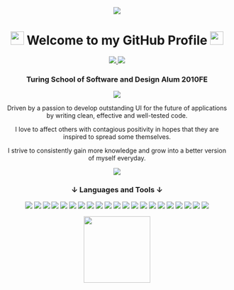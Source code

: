 <p align="center">
  <a href="https://git.io/typing-svg">
    <img src="https://readme-typing-svg.herokuapp.com/?lines=Live+everyday+to+the+fullest!;It's+over+before+you+know+it...">
  </a>
</p>

<h1 align="center"><img src="https://media.giphy.com/media/fwR54Wq7dYu9VXKiAF/giphy.gif" width="30" height="30"> Welcome to my GitHub Profile <img src="https://media.giphy.com/media/fwR54Wq7dYu9VXKiAF/giphy.gif" width="30" height="30"></h1>

<p align="center">
  <a href="https://www.linkedin.com/in/camaragon/" target="_blank">
    <img src="https://img.shields.io/badge/LinkedIn-0077B5?style=for-the-badge&logo=linkedin&logoColor=white">
  </a>
  <a href="mailto:caragon4695@gmail.com" target="_blank">
    <img src="https://img.shields.io/badge/Gmail-D14836?style=for-the-badge&logo=gmail&logoColor=white">
  </a>
</p>

<h3 align="center">Turing School of Software and Design Alum 2010FE</h3>

<p align="center">
  <img src="https://github-readme-stats.vercel.app/api?username=camaragon&show_icons=true&theme=blue-green" />
</p>

<p align="center">Driven by a passion to develop outstanding UI for the future of applications by writing clean, effective and well-tested code.</p>
<p align="center">I love to affect others with contagious positivity in hopes that they are inspired to spread some themselves.</p>
<p align="center">I strive to consistently gain more knowledge and grow into a better version of myself everyday.</p>

<p align="center">
  <a href="https://github.com/kittinan/spotify-github-profile" target="_blank" rel="noopener noreferrer">
    <img src="https://spotify-github-profile.vercel.app/api/view?uid=teezer109&cover_image=true&theme=default">
  </a>
</p>

<h3 align="center">↓ Languages and Tools ↓</h3>
<p align="center"> 
    <img src="https://img.shields.io/badge/React-20232A?style=for-the-badge&logo=react&logoColor=61DAFB"/>    
    <img src="https://img.shields.io/badge/React_Router-CA4245?style=for-the-badge&logo=react-router&logoColor=white"/>
    <img src="https://img.shields.io/badge/JavaScript-F7DF1E?style=for-the-badge&logo=javascript&logoColor=black"/>
    <img src="https://img.shields.io/badge/HTML5-E34F26?style=for-the-badge&logo=html5&logoColor=white"/> 
    <img src="https://img.shields.io/badge/CSS3-1572B6?style=for-the-badge&logo=css3&logoColor=white"/>
    <img src="https://img.shields.io/badge/Sass-CC6699?style=for-the-badge&logo=sass&logoColor=white"/>
    <img src="https://img.shields.io/badge/Bootstrap-563D7C?style=for-the-badge&logo=bootstrap&logoColor=white"/>
    <img src="https://img.shields.io/badge/Git-F05032?style=for-the-badge&logo=git&logoColor=white"/>
    <img src="https://img.shields.io/badge/Next.js-3EAAAF?style=for-the-badge&logo=next.js&logoColor=white">
    <img src="https://img.shields.io/badge/Redux-593D88?style=for-the-badge&logo=redux&logoColor=white"/>
    <img src="https://img.shields.io/badge/Node.js-43853D?style=for-the-badge&logo=node.js&logoColor=white"/>
    <img src="https://img.shields.io/badge/npm-CB3837?style=for-the-badge&logo=npm&logoColor=white"/>
    <img src="https://img.shields.io/badge/Express.js-404D59?style=for-the-badge&logo=express&logoColor=white"/>
    <img src="https://img.shields.io/badge/Heroku-430098?style=for-the-badge&logo=heroku&logoColor=white"/>
    <img src="https://img.shields.io/badge/vercel%20-%23000000.svg?&style=for-the-badge&logo=vercel&logoColor=white"/>
    <img src="https://img.shields.io/badge/Markdown-000000?style=for-the-badge&logo=markdown&logoColor=white"/>
    <img src="https://img.shields.io/badge/cypress%20-%23404d59.svg?&style=for-the-badge&logo=Cypress&logoColor=white"/>
    <img src="https://img.shields.io/badge/jest%20-%23231123.svg?&style=for-the-badge&logo=jest&logoColor=%23E34F26">
    <img src="https://img.shields.io/badge/chai%20-%23007ACC.svg?&style=for-the-badge&logo=chai&logoColor=white" />
    <img src="https://img.shields.io/badge/mocha%20-%23593d88.svg?&style=for-the-badge&logo=mocha&logoColor=white" />
    <img src="https://img.shields.io/badge/firebase-ffca28?style=for-the-badge&logo=firebase&logoColor=white"/>
</p>

<p align="center">
  <img src="https://media.giphy.com/media/yo1whaKkz38ME/giphy.gif" width="150" height="150">
</p>

<!--
**camaragon/camaragon** is a ✨ _special_ ✨ repository because its `README.md` (this file) appears on your GitHub profile.

Here are some ideas to get you started:

- 🔭 I’m currently working on ...
- 🌱 I’m currently learning ...
- 👯 I’m looking to collaborate on ...
- 🤔 I’m looking for help with ...
- 💬 Ask me about ...
- 📫 How to reach me: ...
- 😄 Pronouns: ...
- ⚡ Fun fact: ...
-->
